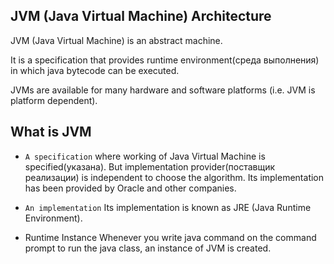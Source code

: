 ## JVM (Java Virtual Machine) Architecture

JVM (Java Virtual Machine) is an abstract machine.

It is a specification that provides runtime environment(среда выполнения) in which java bytecode can be executed.

JVMs are available for many hardware and software platforms (i.e. JVM is platform dependent).

## What is JVM

* `A specification` where working of Java Virtual Machine is specified(указана). But implementation provider(поставщик реализации) is independent to choose the algorithm. Its implementation has been provided by Oracle and other companies.

* `An implementation` Its implementation is known as JRE (Java Runtime Environment).

* Runtime Instance Whenever you write java command on the command prompt to run the java class, an instance of JVM is created.